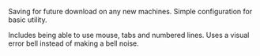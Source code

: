 Saving for future download on any new machines. 
Simple configuration for basic utility. 

Includes being able to use mouse, tabs and numbered lines.
Uses a visual error bell instead of making a bell noise.
